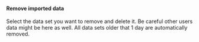 <h4>Remove imported data</h4>
Select the data set you want to remove and delete it. Be careful other users data might be here as well. All data sets older that 1 day are automatically removed.
